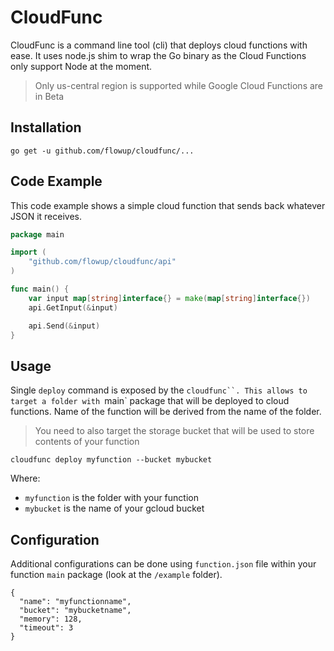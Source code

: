 # CloudFunc

CloudFunc is a command line tool (cli) that deploys cloud functions with ease. It uses node.js shim to wrap the Go binary
as the Cloud Functions only support Node at the moment.

> Only us-central region is supported while Google Cloud Functions are in Beta

## Installation

```
go get -u github.com/flowup/cloudfunc/...
```

## Code Example

This code example shows a simple cloud function that sends back whatever JSON it receives.

```go
package main

import (
	"github.com/flowup/cloudfunc/api"
)

func main() {
	var input map[string]interface{} = make(map[string]interface{})
	api.GetInput(&input)

	api.Send(&input)
}
```

## Usage

Single `deploy` command is exposed by the `cloudfunc``. This allows to target a folder with `main` package that will be
deployed to cloud functions. Name of the function will be derived from the name of the folder.

> You need to also target the storage bucket that will be used to store contents of your function

```
cloudfunc deploy myfunction --bucket mybucket
```

Where:
- `myfunction` is the folder with your function
- `mybucket` is the name of your gcloud bucket

## Configuration

Additional configurations can be done using `function.json` file within your function `main` package (look at the `/example` folder).

```
{
  "name": "myfunctionname",
  "bucket": "mybucketname",
  "memory": 128,
  "timeout": 3
}
```